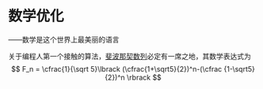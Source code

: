 # 数学优化

——数学是这个世界上最美丽的语言



关于编程人第一个接触的算法，[斐波那契数列]()必定有一席之地，其数学表达式为 $$ F_n = \cfrac{1}{\sqrt 5}\lbrack (\cfrac{1+\sqrt5}{2})^n-(\cfrac {1-\sqrt5}{2})^n \rbrack $$